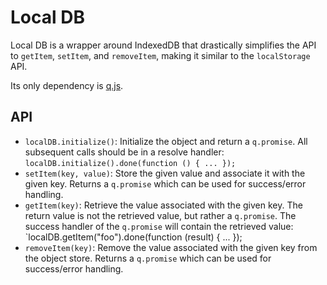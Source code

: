 # Local DB

Local DB is a wrapper around IndexedDB that drastically simplifies the API to `getItem`, `setItem`, and `removeItem`, making it similar to the `localStorage` API.

Its only dependency is [q.js](https://github.com/kriskowal/q).

## API

- `localDB.initialize()`: Initialize the object and return a `q.promise`. All subsequent calls should be in a resolve handler: `localDB.initialize().done(function () { ... });`
- `setItem(key, value)`: Store the given value and associate it with the given key. Returns a `q.promise` which can be used for success/error handling.
- `getItem(key)`: Retrieve the value associated with the given key. The return value is not the retrieved value, but rather a `q.promise`. The success handler of the `q.promise` will contain the retrieved value: `localDB.getItem("foo").done(function (result) { ... });
- `removeItem(key)`: Remove the value associated with the given key from the object store. Returns a `q.promise` which can be used for success/error handling.